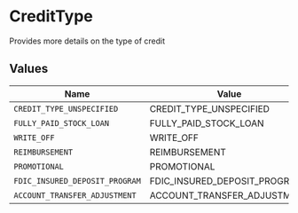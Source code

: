 # CreditType

Provides more details on the type of credit


## Values

| Name                           | Value                          |
| ------------------------------ | ------------------------------ |
| `CREDIT_TYPE_UNSPECIFIED`      | CREDIT_TYPE_UNSPECIFIED        |
| `FULLY_PAID_STOCK_LOAN`        | FULLY_PAID_STOCK_LOAN          |
| `WRITE_OFF`                    | WRITE_OFF                      |
| `REIMBURSEMENT`                | REIMBURSEMENT                  |
| `PROMOTIONAL`                  | PROMOTIONAL                    |
| `FDIC_INSURED_DEPOSIT_PROGRAM` | FDIC_INSURED_DEPOSIT_PROGRAM   |
| `ACCOUNT_TRANSFER_ADJUSTMENT`  | ACCOUNT_TRANSFER_ADJUSTMENT    |